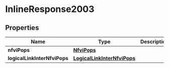 
# InlineResponse2003

## Properties
Name | Type | Description | Notes
------------ | ------------- | ------------- | -------------
**nfviPops** | [**NfviPops**](NfviPops.md) |  |  [optional]
**logicalLinkInterNfviPops** | [**LogicalLinkInterNfviPops**](LogicalLinkInterNfviPops.md) |  |  [optional]



